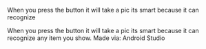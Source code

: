 When you press the button it will take a pic its smart because it can recognize

When you press the button it will take a pic its smart because it can recognize
any item you show. Made via: Android Studio
